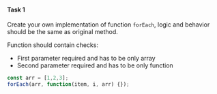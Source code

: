 #### Task 1

Create your own implementation of function `forEach`, logic and behavior should be the same as original method.

Function should contain checks:

- First parameter required and has to be only array
- Second parameter required and has to be only function

```javascript
const arr = [1,2,3];
forEach(arr, function(item, i, arr) {});
```


